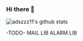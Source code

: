 ### Hi there 👋

<!--
**adszzz11/adszzz11** is a ✨ _special_ ✨ repository because its `README.md` (this file) appears on your GitHub profile.

Here are some ideas to get you started:

- 🔭 I’m currently working on ...
- 🌱 I’m currently learning ...
- 👯 I’m looking to collaborate on ...
- 🤔 I’m looking for help with ...
- 💬 Ask me about ...
- 📫 How to reach me: ...
- 😄 Pronouns: ...
- ⚡ Fun fact: ...
-->
![adszzz11's github stats](https://github-readme-stats.vercel.app/api?username=adszzz11&show_icons=true)


-TODO-
MAIL LIB
ALARM LIB
